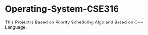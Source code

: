 # Operating-System-CSE316
This Project is Based on Priority Scheduling Algo and Based on C++ Language.
